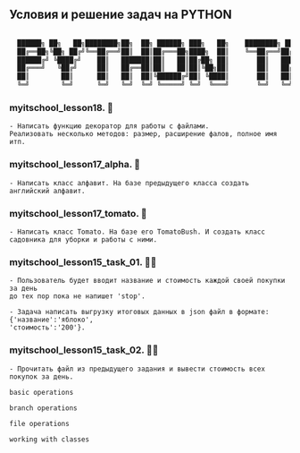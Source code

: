 ## Условия и решение задач на PYTHON

```python

  ██████╗ ██╗   ██╗████████╗██╗  ██╗ ██████╗ ███╗   ██╗    ████████╗ █████╗ ███████╗██╗  ██╗
  ██╔══██╗╚██╗ ██╔╝╚══██╔══╝██║  ██║██╔═══██╗████╗  ██║    ╚══██╔══╝██╔══██╗██╔════╝██║ ██╔╝
  ██████╔╝ ╚████╔╝    ██║   ███████║██║   ██║██╔██╗ ██║       ██║   ███████║███████╗█████╔╝ 
  ██╔═══╝   ╚██╔╝     ██║   ██╔══██║██║   ██║██║╚██╗██║       ██║   ██╔══██║╚════██║██╔═██╗ 
  ██║        ██║      ██║   ██║  ██║╚██████╔╝██║ ╚████║       ██║   ██║  ██║███████║██║  ██╗
  ╚═╝        ╚═╝      ╚═╝   ╚═╝  ╚═╝ ╚═════╝ ╚═╝  ╚═══╝       ╚═╝   ╚═╝  ╚═╝╚══════╝╚═╝  ╚═╝

```

### myitschool_lesson18. :scroll:
```
- Написать функцию декоратор для работы с файлами. 
Реализовать несколько методов: размер, расширение фалов, полное имя итп. 
```
### myitschool_lesson17_alpha. :scroll:

```
- Написать класс алфавит. На базе предыдущего класса создать английский алфавит. 
```
### myitschool_lesson17_tomato. :tomato:

```
- Написать класс Tomato. На базе его TomatoBush. И создать класс садовника для уборки и работы с ними. 
```
### myitschool_lesson15_task_01. :man_student:
```
- Пользователь будет вводит название и стоимость каждой своей покупки за день 
до тех пор пока не напишет 'stop'.

- Задача написать выгрузку итоговых данных в json файл в формате:
{'название':'яблоко',
'стоимость':'200'}.
```
### myitschool_lesson15_task_02. :man_student:

```
- Прочитать файл из предыдущего задания и вывести стоимость всех покупок за день. 
```

```language
basic operations
```

```language
branch operations
```

```language
file operations
```

```language
working with classes
```
